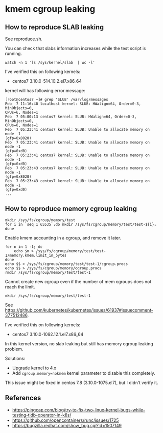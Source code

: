 # kmem cgroup leaking

## How to reproduce SLAB leaking

See reproduce.sh.

You can check that slabs information increases while the test script is
running.

```
watch -n 1 'ls /sys/kernel/slab  | wc -l'
```

I've verified this on following kernels:

- centos7 3.10.0-514.10.2.el7.x86_64

kernel will has following error message:

```
[root@centos7 ~]# grep 'SLUB' /var/log/messages
Feb  7 11:16:40 localhost kernel: SLUB: HWalign=64, Order=0-3, MinObjects=0,
CPUs=6, Nodes=1
Feb  7 05:00:13 centos7 kernel: SLUB: HWalign=64, Order=0-3, MinObjects=0,
CPUs=6, Nodes=1
Feb  7 05:23:41 centos7 kernel: SLUB: Unable to allocate memory on node -1
(gfp=0x8020)
Feb  7 05:23:41 centos7 kernel: SLUB: Unable to allocate memory on node -1
(gfp=0xd0)
Feb  7 05:23:41 centos7 kernel: SLUB: Unable to allocate memory on node -1
(gfp=0xd0)
Feb  7 05:23:43 centos7 kernel: SLUB: Unable to allocate memory on node -1
(gfp=0x8020)
Feb  7 05:23:43 centos7 kernel: SLUB: Unable to allocate memory on node -1
(gfp=0xd0)
...
```

## How to reproduce memory cgroup leaking

```
mkdir /sys/fs/cgroup/memory/test
for i in `seq 1 65535`;do mkdir /sys/fs/cgroup/memory/test/test-${i}; done
```

Enable kmem accounting in a cgroup, and remove it later.

```
for n in 1 -1; do
    echo $n > /sys/fs/cgroup/memory/test/test-1/memory.kmem.limit_in_bytes
done
echo $$ > /sys/fs/cgroup/memory/test/test-1/cgroup.procs
echo $$ > /sys/fs/cgroup/memory/cgroup.procs
rmdir /sys/fs/cgroup/memory/test/test-1
```

Cannot create new cgroup even if the number of mem cgroups does not reach the
limit.

```
mkdir /sys/fs/cgroup/memory/test/test-1
```

See
https://github.com/kubernetes/kubernetes/issues/61937#issuecomment-377512486.

I've verified this on following kernels:

- centos7 3.10.0-1062.12.1.el7.x86_64

In this kernel version, no slab leaking but still has memory cgroup leaking
problem.

Solutions:

- Upgrade kernel to 4.x
- Add `cgroup.memory=nokmem` kernel parameter to disable this completely.

This issue might be fixed in centos 7.8 (3.10.0-1075.el7), but I didn't verify
it.

## References

- https://pingcap.com/blog/try-to-fix-two-linux-kernel-bugs-while-testing-tidb-operator-in-k8s/
- https://github.com/opencontainers/runc/issues/1725
- https://bugzilla.redhat.com/show_bug.cgi?id=1507149
